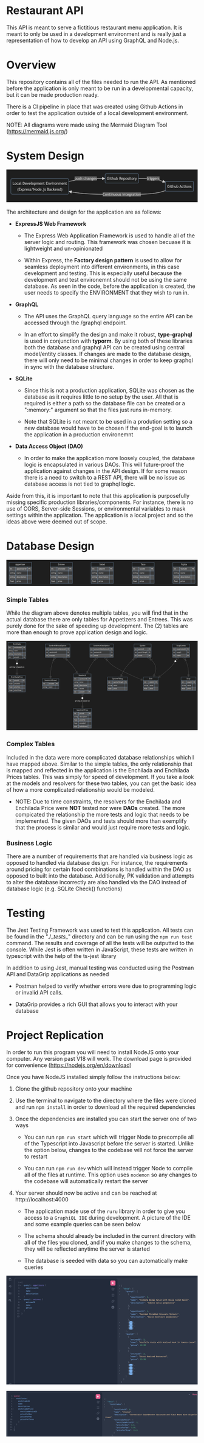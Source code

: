 # Restaurant API

This API is meant to serve a fictitious restaurant menu application. It is meant to only be used in a development environment and is really just a representation of how to develop an API using GraphQL and Node.js.

# Overview

This repository contains all of the files needed to run the API. As mentioned before the application is only meant to be run in a developmental capacity, but it can be made production ready.

There is a CI pipeline in place that was created using Github Actions in order to test the application outside of a local development environment. 

NOTE: All diagrams were made using the Mermaid Diagram Tool (https://mermaid.js.org/)


# System Design
![](./readme-assets/system-design.png)

The architecture and design for the application are as follows:

- **ExpressJS Web Framework**
    - The Express Web Application Framework is used to handle all of the server logic and routing. This framework was chosen becuase it is lightweight and un-opinionated

    - Within Express, the **Factory design pattern** is used to allow for seamless deployment into different environments, in this case development and testing. This is especially useful because the development and test environemnt should not be using the same database. As seen in the code, before the application is created, the user needs to specify the ENVIRONMENT that they wish to run in.

- **GraphQL**
    - The API uses the GraphQL query language so the entire API can be accessed through the /graphql endpoint.
    
    - In an effort to simplify the design and make it robust, **type-graphql** is used in conjunction with **typorm**. By using both of these libraries both the database and graphql API can be created using central model/entity classes. If changes are made to the database design, there will only need to be minimal changes in order to keep graphql in sync with the database structure.

- **SQLite**
    - Since this is not a production application, SQLite was chosen as the database as it requires little to no setup by the user. All that is required is either a path so the database file can be created or a ":memory:" argument so that the files just runs in-memory.

    - Note that SQLite is not meant to be used in a prodution setting so a new database would have to be chosen if the end-goal is to launch the application in a production environemnt

- **Data Access Object (DAO)**
    - In order to make the application more loosely coupled, the database logic is encapsulated in various DAOs. This will future-proof the application against changes in the API design. If for some reason there is a need to switch to a REST API, there will be no issue as database access is not tied to graphql logic.

Aside from this, it is important to note that this application is purposefully missing specific production libraries/components. For instance, there is no use of CORS, Server-side Sessions, or environmental variables to mask settings within the application. The application is a local project and so the ideas above were deemed out of scope.


# Database Design
![](./readme-assets/simple-tables.png)

### Simple Tables
While the diagram above denotes multiple tables, you will find that in the actual database there are only tables for Appetizers and Entrees. This was purely done for the sake of speeding up development. The (2) tables are more than enough to prove application design and logic.


![](./readme-assets/complex-tables.png)
### Complex Tables
Included in the data were more complicated database relationships which I have mapped above. Similar to the simple tables, the only relationship that is mapped and reflected in the application is the Enchilada and Enchilada Prices tables. This was simply for speed of development. If you take a look at the models and resolvers for these two tables, you can get the basic idea of how a more complicated relationship would be modeled.
- NOTE: Due to time constraints, the resolvers for the Enchilada and Enchilada Price were **NOT** tested nor were **DAOs** created. The more compicated the relationship the more tests and logic that needs to be implemented. The given DAOs and tests should more than exemplify that the process is similar and would just require more tests and logic.  


### Business Logic
There are a number of requirements that are handled via business logic as opposed to handled via database design. For instance, the requirements around pricing for certain food combinations is handled within the DAO as opposed to built into the database. Additionally, PK validation and attempts to alter the database incorrectly are also handled via the DAO instead of database logic (e.g. SQLite Check() functions)

# Testing

The Jest Testing Framework was used to test this application. All tests can be found in the "./\__tests__" directory and can be run using the ```npm run test``` command. The results and coverage of all the tests will be outputted to the console. While Jest is often written in JavaScript, these tests are written in typescript with the help of the ts-jest library

In addition to using Jest, manual testing was conducted using the Postman API and DataGrip applications as needed
- Postman helped to verify whether errors were due to programming logic or invalid API calls.

- DataGrip provides a rich GUI that allows you to interact with your database

# Project Replication

In order to run this program you will need to install NodeJS onto your computer. Any version past V18 will work. The download page is provided for convenience (https://nodejs.org/en/download)

Once you have NodeJS installed simply follow the instructions below:

1. Clone the github repository onto your machine

2. Use the terminal to navigate to the directory where the files were cloned and run ```npm install``` in order to download all the required dependencies

3. Once the dependencies are installed you can start the server one of two ways
    - You can run ```npm run start``` which will trigger Node to precompile all of the Typescript into Javascript before the server is started. Unlike the option below, changes to the codebase will not force the server to restart
    
    - You can run ```npm run dev``` which will instead trigger Node to compile all of the files at runtime. This option uses ```nodemon``` so any changes to the codebase will automatically restart the server

4. Your server should now be active and can be reached at http://localhost:4000
    - The application made use of the ```ruru``` library in order to give you access to a ```GraphiQL IDE``` during development. A picture of the IDE and some example queries can be seen below
    
    - The schema should already be included in the current directory with all of the files you cloned, and if you make changes to the schema, they will be reflected anytime the server is started

    - The database is seeded with data so you can automatically make queries

![](./readme-assets/GraphiQL.png)

![](./readme-assets/Relation-GraphiQL.png)
